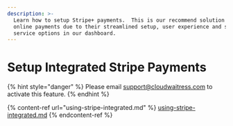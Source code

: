 ```yaml
---
description: >-
  Learn how to setup Stripe+ payments.  This is our recommend solution for
  online payments due to their streamlined setup, user experience and self
  service options in our dashboard.
---
```


# Setup Integrated Stripe Payments

{% hint style="danger" %}
Please email [support@cloudwaitress.com](mailto:support@cloudwaitress.com) to activate this feature.
{% endhint %}

{% content-ref url="using-stripe-integrated.md" %}
[using-stripe-integrated.md](using-stripe-integrated.md)
{% endcontent-ref %}
